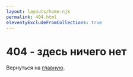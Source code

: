 ```yaml
---
layout: layouts/home.njk
permalink: 404.html
eleventyExcludeFromCollections: true
---
```

# 404 - здесь ничего нет

Вернуться на <a href="{{ '/' | url }}">главную</a>.
